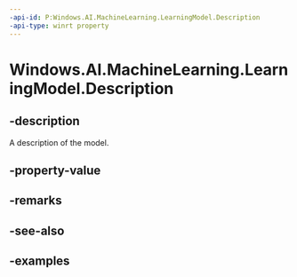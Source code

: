```yaml
---
-api-id: P:Windows.AI.MachineLearning.LearningModel.Description
-api-type: winrt property
---
```


<!-- Property syntax.
public string Description { get; }
-->

# Windows.AI.MachineLearning.LearningModel.Description

## -description
A description of the model.
## -property-value

## -remarks

## -see-also

## -examples
